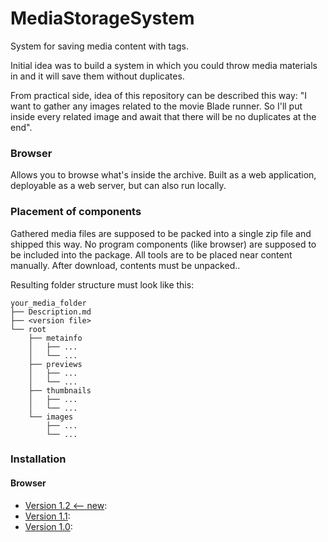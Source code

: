 # MediaStorageSystem

System for saving media content with tags.

Initial idea was to build a system in which you could 
throw media materials in and it will save them without duplicates.

From practical side, idea of this repository can be described this way: 
"I want to gather any images related to the movie Blade runner. 
So I'll put inside every related image and await that there will 
be no duplicates at the end".

### Browser

Allows you to browse what's inside the archive. 
Built as a web application, deployable as a web server, but can also
run locally.
  
### Placement of components

Gathered media files are supposed to be packed into a single zip file 
and shipped this way. No program components (like browser) are supposed 
to be included into the package. All tools are to be placed near content 
manually. After download, contents must be unpacked..

Resulting folder structure must look like this:
```
your_media_folder
├── Description.md
├── <version file>
└── root
    ├── metainfo
    │   ├── ...
    │   └── ...
    ├── previews
    │   ├── ...
    │   └── ...
    ├── thumbnails
    │   ├── ...
    │   └── ...
    └── images
        ├── ...
        └── ...
```

### Installation

#### Browser

- [Version 1.2  <-- new](https://github.com/IgorZyktin/MediaStorageSystem/blob/main/mss_browser_v1.2.zip):
- [Version 1.1](https://github.com/IgorZyktin/MediaStorageSystem/blob/main/mss_browser_v1.1.zip):
- [Version 1.0](https://github.com/IgorZyktin/MediaStorageSystem/blob/main/mss_browser_v1.0.zip):

